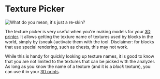 # Texture Picker

![What do you mean, it's just a re-skin?](oredict:oc:texturePicker)

The texture picker is very useful when you're making models for your [3D printer](../block/printer.md). It allows getting the texture name of textures used by blocks in the world, simply by (sneak-)activate them with the tool. Disclaimer: for blocks that use special rendering, such as chests, this may not work.

While this is handy for quickly looking up texture names, it is good to know that you are not limited to the textures that can be picked with the analyzer. As long as you know the name of a texture (and it is a *block* texture), you can use it in your [3D prints](../block/print.md).

